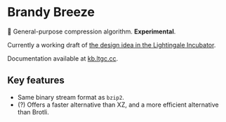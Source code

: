# Brandy Breeze
🍾 General-purpose compression algorithm. **Experimental**.

Currently a working draft of [the design idea in the Lightingale Incubator](https://github.com/ltgcgo/incubator/issues/7).

Documentation available at [kb.ltgc.cc](https://kb.ltgc.cc/brz/).

## Key features
* Same binary stream format as `bzip2`.
* (?) Offers a faster alternative than XZ, and a more efficient alternative than Brotli.
